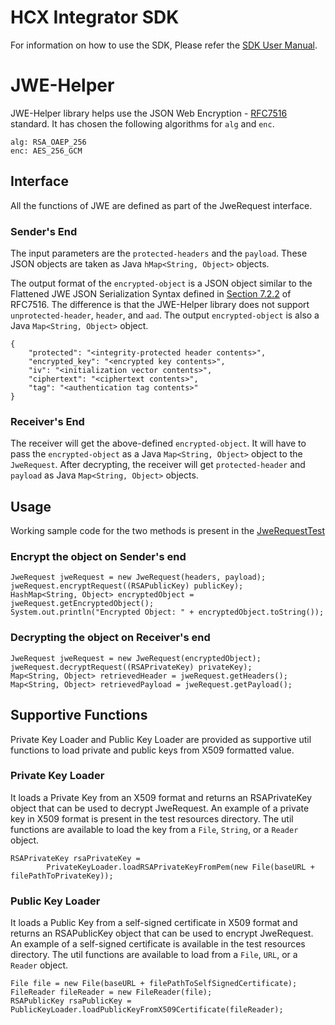 # HCX Integrator SDK

For information on how to use the SDK, Please refer the [SDK User Manual](https://github.com/Swasth-Digital-Health-Foundation/hcx-platform/wiki/HCX-Integration-SDK-User-Manual).

# JWE-Helper

JWE-Helper library helps use the JSON Web Encryption - [RFC7516](https://datatracker.ietf.org/doc/html/rfc7516) standard. It has chosen the following algorithms for `alg` and `enc`.
```
alg: RSA_OAEP_256
enc: AES_256_GCM
```

## Interface
All the functions of JWE are defined as part of the JweRequest interface.

### Sender's End
The input parameters are the `protected-headers` and the `payload`. These JSON objects are taken as Java `hMap<String, Object>` objects.

The output format of the `encrypted-object` is a JSON object similar to the Flattened JWE JSON Serialization Syntax defined in [Section 7.2.2](https://datatracker.ietf.org/doc/html/rfc7516#section-7.2.2) of RFC7516. The difference is that the JWE-Helper library does not support `unprotected-header`, `header`, and `aad`. The output `encrypted-object` is also a Java `Map<String, Object>` object.
```
{
    "protected": "<integrity-protected header contents>",
    "encrypted_key": "<encrypted key contents>",
    "iv": "<initialization vector contents>",
    "ciphertext": "<ciphertext contents>",
    "tag": "<authentication tag contents>"
}
```

### Receiver's End
The receiver will get the above-defined `encrypted-object`. It will have to pass the `encrypted-object` as a Java `Map<String, Object>` object to the `JweRequest`. After decrypting, the receiver will get `protected-header` and `payload` as Java `Map<String, Object>` objects.

## Usage
Working sample code for the two methods is present in the [JweRequestTest](./src/test/java/org/swasth/jose/jwe/JweRequestTest.java)

### Encrypt the object on Sender's end
```
JweRequest jweRequest = new JweRequest(headers, payload);
jweRequest.encryptRequest((RSAPublicKey) publicKey);
HashMap<String, Object> encryptedObject = jweRequest.getEncryptedObject();
System.out.println("Encrypted Object: " + encryptedObject.toString());
```

### Decrypting the object on Receiver's end
```
JweRequest jweRequest = new JweRequest(encryptedObject);
jweRequest.decryptRequest((RSAPrivateKey) privateKey);
Map<String, Object> retrievedHeader = jweRequest.getHeaders();
Map<String, Object> retrievedPayload = jweRequest.getPayload();
```

## Supportive Functions
Private Key Loader and Public Key Loader are provided as supportive util functions to load private and public keys from X509 formatted value.

### Private Key Loader
It loads a Private Key from an X509 format and returns an RSAPrivateKey object that can be used to decrypt JweRequest. An example of a private key in X509 format is present in the test resources directory. The util functions are available to load the key from a `File`, `String`, or a `Reader` object.
```
RSAPrivateKey rsaPrivateKey =
        PrivateKeyLoader.loadRSAPrivateKeyFromPem(new File(baseURL + filePathToPrivateKey));
```

### Public Key Loader
It loads a Public Key from a self-signed certificate in X509 format and returns an RSAPublicKey object that can be used to encrypt JweRequest. An example of a self-signed certificate is available in the test resources directory. The util functions are available to load from a `File`, `URL`, or a `Reader` object.
```
File file = new File(baseURL + filePathToSelfSignedCertificate);
FileReader fileReader = new FileReader(file);
RSAPublicKey rsaPublicKey = PublicKeyLoader.loadPublicKeyFromX509Certificate(fileReader);
```